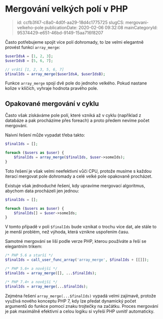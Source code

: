 Mergování velkých polí v PHP
================================

> id: ccfb3f47-c8a0-4d0f-aa29-18d4c1775725
> slugCS: mergovani-velkeho-pole
> publicationDate: 2020-02-06 09:32:08
> mainCategoryId: 95374429-e651-46bd-9149-15aa716f8207

Často potřebujeme spojit více polí dohromady, to lze velmi elegantně provést funkcí `array_merge`:

```php
$userIdsA = [1, 2, 3];
$userIdsB = [5, 6, 7];

// vrátí [1, 2, 3, 5, 6, 7]
$finalIds = array_merge($userIdsA, $userIdsB);
```

Funkce `array_merge` spojí dvě pole do jednoho velkého. Pokud nastane kolize v klíčích, vyhraje hodnota pravého pole.

Opakované mergování v cyklu
---------------------------

Často však získáváme pole polí, které vzniká až v cyklu (například z databáze a pak procházíme přes foreach) a proto předem nevíme počet mergování.

Naivní řešení může vypadat třeba takto:

```php
$finalIds = [];

foreach ($users as $user) {
    $finalIds = array_merge($finalIds, $user->someIds);
}
```

Toto řešení je však velmi neefektivní vůči CPU, protože musíme s každou iterací mergovat pole dohromady a celé velké pole opakovaně procházet.

Existuje však jednoduché řešení, kdy upravíme mergovací algoritmus, abychom data procházeli jen jednou:

```php
$finalIds = [];

foreach ($users as $user) {
    $finalIds[] = $user->someIds;
}
```

V tomto případě v poli `$finalIds` bude vznikat o trochu více dat, ale stále to je menší problém, než výhoda, která vznikne uspořením času.

Samotné mergování se liší podle verze PHP, kterou používáte a řeší se elegantním trikem:

```php
/* PHP 5.6 a starší */
$finalIds = call_user_func_array('array_merge', $finalIds + [[]]);

/* PHP 5.6+ a novější */
$finalIds = array_merge([], ...$finalIds);

/* PHP 7.4+ a novější */
$finalIds = array_merge(...$finalIds);
```

Zejména řešení `array_merge(...$finalIds)` vypadá velmi zajímavě, protože využívá nového konceptu PHP 7, kdy lze předat dynamický počet argumentů do funkce pomocí znaku trojtečky na začátku. Proces mergování je pak maximálně efektivní a celou logiku si vyřeší PHP uvnitř automaticky.
